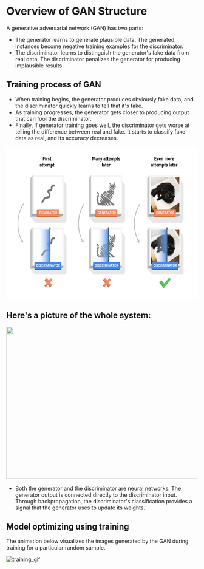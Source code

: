 # Overview of GAN Structure 
A generative adversarial network (GAN) has two parts:

 - The generator learns to generate plausible data. The generated instances become negative training examples for the discriminator.
 - The discriminator learns to distinguish the generator's fake data from real data. The discriminator penalizes the generator for producing implausible results.

## Training process of GAN 

 - When training begins, the generator produces obviously fake data, and the discriminator quickly learns to tell that it's fake.
 - As training progresses, the generator gets closer to producing output that can fool the discriminator.
 - Finally, if generator training goes well, the discriminator gets worse at telling the difference between real and fake. It starts to classify fake data as real, and its accuracy decreases.

<img src="https://github.com/BhanuPrakashPebbeti/Anime-Generation-using-GAN/blob/main/images/gan-training-overview.png" width="600" height="400">

## Here's a picture of the whole system:
<img src="https://github.com/BhanuPrakashPebbeti/Anime-Generation-using-GAN/blob/main/images/generative-adversarial-network.png" width="800" height="400">

 - Both the generator and the discriminator are neural networks. The generator output is connected directly to the discriminator input. Through backpropagation, the discriminator's classification provides a signal that the generator uses to update its weights.

## Model optimizing using training
The animation below visualizes the images generated by the GAN during training for a particular random sample.

![training_gif](https://github.com/BhanuPrakashPebbeti/Anime-Generation-using-GAN/blob/main/Training%20results/training.gif)
